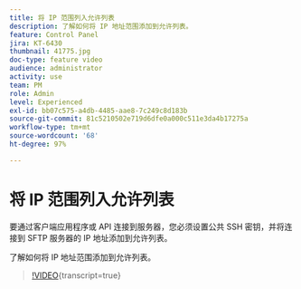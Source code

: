 ```yaml
---
title: 将 IP 范围列入允许列表
description: 了解如何将 IP 地址范围添加到允许列表。
feature: Control Panel
jira: KT-6430
thumbnail: 41775.jpg
doc-type: feature video
audience: administrator
activity: use
team: PM
role: Admin
level: Experienced
exl-id: bb07c575-a4db-4485-aae8-7c249c8d183b
source-git-commit: 81c5210502e719d6dfe0a000c511e3da4b17275a
workflow-type: tm+mt
source-wordcount: '68'
ht-degree: 97%

---
```


# 将 IP 范围列入允许列表

要通过客户端应用程序或 API 连接到服务器，您必须设置公共 SSH 密钥，并将连接到 SFTP 服务器的 IP 地址添加到允许列表。

了解如何将 IP 地址范围添加到允许列表。

>[!VIDEO](https://video.tv.adobe.com/v/41775?learn=on){transcript=true}
